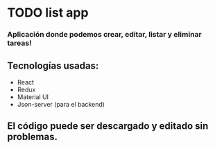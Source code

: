 # TODO list app

### Aplicación donde podemos crear, editar, listar y eliminar tareas!

## Tecnologías usadas:

* React
* Redux
* Material UI
* Json-server (para el backend)

## El código puede ser descargado y editado sin problemas.
